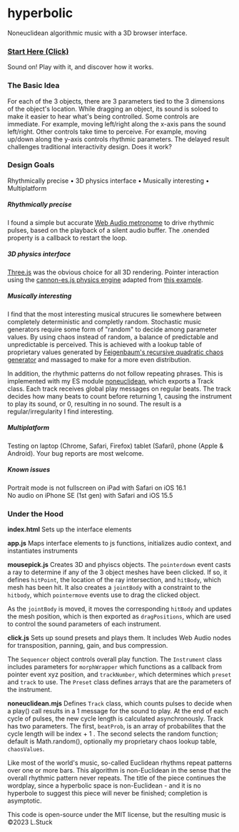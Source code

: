 # hyperbolic
Noneuclidean algorithmic music with a 3D browser interface.

### [Start Here (Click)](https://lessstuck.github.io/hyperbolic/)
Sound on! Play with it, and discover how it works.

### The Basic Idea
For each of the 3 objects, there are 3 parameters tied to the 3 dimensions of the object's location. While dragging an object, its sound is soloed to make it easier to hear what's being controlled. Some controls are immediate. For example, moving left/right along the x-axis  pans the sound left/right. Other controls take time to perceive. For example, moving up/down along the y-axis controls rhythmic parameters. The delayed result challenges traditional interactivity design. Does it work?

### Design Goals
Rhythmically precise • 3D physics interface • Musically interesting • Multiplatform

##### Rhythmically precise
I found a simple but accurate [Web Audio metronome](http://andrew-yavtushenko.github.io/metronome/) to drive rhythmic pulses, based on the playback of a silent audio buffer. The .onended property is a callback to restart the loop.

##### 3D physics interface
[Three.js](https://threejs.org/) was the obvious choice for all 3D rendering. Pointer interaction using the [cannon-es.js physics engine](https://github.com/pmndrs/cannon-es) adapted from [this example](https://pmndrs.github.io/cannon-es/examples/threejs_mousepick).

##### Musically interesting
I find that the most interesting musical strucures lie somewhere between completely deterministic and completly random. Stochastic music generators require some form of "random" to decide among parameter values. By using chaos instead of random, a balance of predictable and unpredictable is perceived. This is achieved with a lookup table of proprietary values generated by [Feigenbaum's recursive quadratic chaos generator](https://sites.google.com/site/poggiolifractalsandchaos/web-diagrams/the-feigenbaum-fractal) and massaged to make for a more even distribution.

In addition, the rhythmic patterns do not follow repeating phrases. This is implemented with my ES module [noneuclidean](https://www.npmjs.com/package/noneuclidean?activeTab=readme), which exports a Track class. Each track receives global play messages on regular beats. The track decides how many beats to count before returning 1, causing the instrument to play its sound, or 0, resulting in no sound. The result is a regular/irregularity I find interesting.

##### Multiplatform
Testing on laptop (Chrome, Safari, Firefox) tablet (Safari), phone (Apple & Android). Your bug reports are most welcome.

##### Known issues
Portrait mode is not fullscreen on iPad with Safari on iOS 16.1  
No audio on iPhone SE (1st gen) with Safari and iOS 15.5

### Under the Hood
**index.html** Sets up the interface elements

**app.js** Maps interface elements to js functions, initializes audio context, and instantiates instruments

**mousepick.js** Creates 3D and phyiscs objects. The `pointerdown` event casts a ray to determine if any of the 3 object meshes have been clicked. If so, it defines `hitPoint`, the location of the ray intersection, and `hitBody`, which mesh has been hit. It also creates a `jointBody` with a constraint to the `hitbody`, which `pointermove` events use to drag the clicked object.

As the `jointBody` is moved, it moves the corresponding `hitBody` and updates the mesh position, which is then exported as `dragPositions`, which are used to control the sound parameters of each instrument.

**click.js** Sets up sound presets and plays them. It includes Web Audio nodes for transposition, panning, gain, and bus compression.

The `Sequencer` object controls overall play function. The `Instrument` class includes parameters for `morphWrapper` which functions as a callback from pointer event xyz position, and `trackNumber`, which determines which `preset` and `track` to use. The `Preset` class defines arrays that are the parameters of the instrument.

**noneuclidean.mjs** Defines `Track` class, which counts pulses to decide when a play() call results in a 1 message for the sound to play. At the end of each cycle of pulses, the new cycle length is calculated asynchronously. Track has two parameters. The first, `beatProb`, is an array of probabilites that the cycle length will be index + 1 . The second selects the random function; default is Math.random(), optionally my proprietary chaos lookup table, `chaosValues`.

Like most of the world's music, so-called Euclidean rhythms repeat patterns over one or more bars. This algorithm is non-Euclidean in the sense that the overall rhythmic pattern never repeats. The title of the piece continues the wordplay, since a hyperbolic space is non-Euclidean - and it is no hyperbole to suggest this piece will never be finished; completion is asymptotic. 

This code is open-source under the MIT license, but the resulting music is ©2023 L.Stuck

